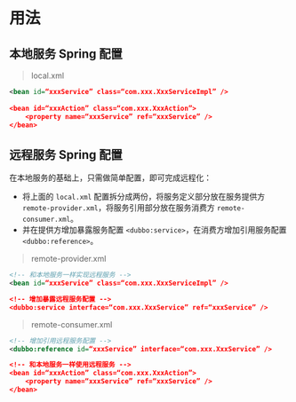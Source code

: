 # 用法

## 本地服务 Spring 配置

> local.xml

```xml
<bean id=“xxxService” class=“com.xxx.XxxServiceImpl” />
 
<bean id=“xxxAction” class=“com.xxx.XxxAction”>
    <property name=“xxxService” ref=“xxxService” />
</bean>
```

## 远程服务 Spring 配置

在本地服务的基础上，只需做简单配置，即可完成远程化：

* 将上面的 `local.xml` 配置拆分成两份，将服务定义部分放在服务提供方 `remote-provider.xml`，将服务引用部分放在服务消费方 `remote-consumer.xml`。
* 并在提供方增加暴露服务配置 `<dubbo:service>`，在消费方增加引用服务配置 `<dubbo:reference>`。

> remote-provider.xml

```xml
<!-- 和本地服务一样实现远程服务 -->
<bean id=“xxxService” class=“com.xxx.XxxServiceImpl” /> 

<!-- 增加暴露远程服务配置 -->
<dubbo:service interface=“com.xxx.XxxService” ref=“xxxService” /> 
```

> remote-consumer.xml

```xml
<!-- 增加引用远程服务配置 -->
<dubbo:reference id=“xxxService” interface=“com.xxx.XxxService” />

<!-- 和本地服务一样使用远程服务 -->
<bean id=“xxxAction” class=“com.xxx.XxxAction”> 
    <property name=“xxxService” ref=“xxxService” />
</bean>
```
